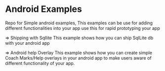 Android Examples
===================

Repo for Simple android examples, This examples can be use for adding different functionalities into your app use this for rapid prototyping your app

=> Shipping with Sqllite
This example shows how you can ship SqlLite db with your android app

=> Android help Overlay
This example shows how you can create simple Coach Marks/Help overlays in your android app to make users aware of different functionality of your app.
